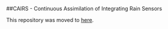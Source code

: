 ##CAIRS - Continuous Assimilation of Integrating Rain Sensors


This repository was moved to [here](https://github.com/scheidan/CAIRS.jl).



